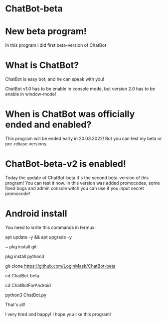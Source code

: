 # ChatBot-beta

# New beta program!

In this program i did first beta-version of ChatBot

# What is ChatBot?

ChatBot is easy bot, and he can speak with you!

ChatBot v1.0 has to be enable in console mode, but
version 2.0 has to be enable in window-mode!

# When is ChatBot was officially ended and enabled?

This program will be ended early in 20.03.2022!
But you can test my beta or pre-reliase versions.

# ChatBot-beta-v2 is enabled!
Today the update of ChatBot-beta
It's the second beta-version of this program!
You can test it now.
In this version was added promocodes, some fixed bugs
and admin console witch you can use if you input secret promocode!

# Android install
You need to write this commands in termux:

apt update -y && apt upgrade -y

~ pkg install git

pkg install python3

git clone https://github.com/LogInMask/ChatBot-beta

cd ChatBot-beta

cd ChatBotForAndroid

python3 ChatBot.py

That's all!

I very tired and happy!
I hope you like this program!

